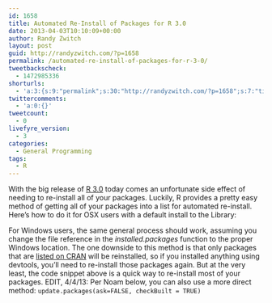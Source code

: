 ```yaml
---
id: 1658
title: Automated Re-Install of Packages for R 3.0
date: 2013-04-03T10:10:09+00:00
author: Randy Zwitch
layout: post
guid: http://randyzwitch.com/?p=1658
permalink: /automated-re-install-of-packages-for-r-3-0/
tweetbackscheck:
  - 1472985336
shorturls:
  - 'a:3:{s:9:"permalink";s:30:"http://randyzwitch.com/?p=1658";s:7:"tinyurl";s:26:"http://tinyurl.com/btnz4p9";s:4:"isgd";s:19:"http://is.gd/JYFou4";}'
twittercomments:
  - 'a:0:{}'
tweetcount:
  - 0
livefyre_version:
  - 3
categories:
  - General Programming
tags:
  - R
---
```

With the big release of <a title="R 3.0 introduction" href="http://www.r-bloggers.com/r-3-0-0-is-released-whats-new-and-how-to-upgrade/" target="_blank">R 3.0</a> today comes an unfortunate side effect of needing to re-install all of your packages. Luckily, R provides a pretty easy method of getting all of your packages into a list for automated re-install.  Here&#8217;s how to do it for OSX users with a default install to the Library:

For Windows users, the same general process should work, assuming you change the file reference in the _installed.packages_ function to the proper Windows location. The one downside to this method is that only packages that are <a title="CRAN" href="http://cran.r-project.org/" target="_blank">listed on CRAN</a> will be reinstalled, so if you installed anything using devtools, you&#8217;ll need to re-install those packages again. But at the very least, the code snippet above is a quick way to re-install most of your packages. EDIT, 4/4/13: Per Noam below, you can also use a more direct method: `update.packages(ask=FALSE, checkBuilt = TRUE)`